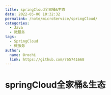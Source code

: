 ```yaml
---
title: springCloud全家桶&生态
date: 2022-05-06 10:32:32
permalink: /note/microService/springCloud/
categories:
  - Java
  - 微服务
tags:
  - SpringCloud
  - 微服务
author: 
  name: Orochi
  link: https://github.com/765741668
---
```

# springCloud全家桶&生态
